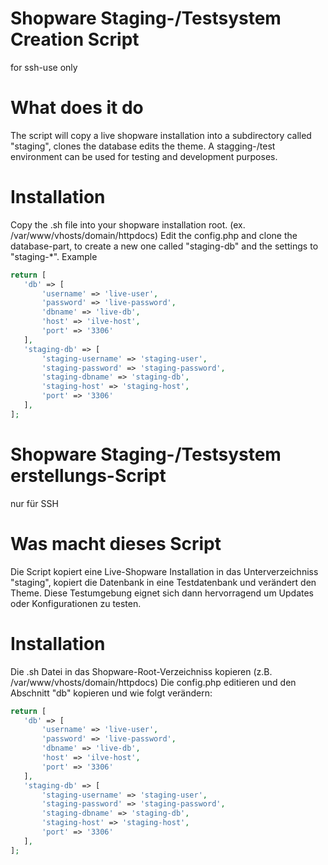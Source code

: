# Shopware Staging-/Testsystem Creation Script
for ssh-use only

# What does it do
The script will copy a live shopware installation into a subdirectory called "staging", clones the database edits the theme.
A stagging-/test environment can be used for testing and development purposes. 

# Installation
Copy the .sh file into your shopware installation root. (ex. /var/www/vhosts/domain/httpdocs)
Edit the config.php and clone the database-part, to create a new one called "staging-db" and the settings to "staging-*".
Example
```php
return [
   'db' => [
       'username' => 'live-user',
       'password' => 'live-password',
       'dbname' => 'live-db',
       'host' => 'ilve-host',
       'port' => '3306'
   ],
   'staging-db' => [
       'staging-username' => 'staging-user',
       'staging-password' => 'staging-password',
       'staging-dbname' => 'staging-db',
       'staging-host' => 'staging-host',
       'port' => '3306'
   ],
];
```


# Shopware Staging-/Testsystem erstellungs-Script
nur für SSH

# Was macht dieses Script
Die Script kopiert eine Live-Shopware Installation in das Unterverzeichniss "staging", kopiert die Datenbank in eine Testdatenbank und verändert den Theme.
Diese Testumgebung eignet sich dann hervorragend um Updates oder Konfigurationen zu testen.

# Installation
Die .sh Datei in das Shopware-Root-Verzeichniss kopieren (z.B. /var/www/vhosts/domain/httpdocs)
Die config.php editieren und den Abschnitt "db" kopieren und wie folgt verändern:
```php
return [
   'db' => [
       'username' => 'live-user',
       'password' => 'live-password',
       'dbname' => 'live-db',
       'host' => 'ilve-host',
       'port' => '3306'
   ],
   'staging-db' => [
       'staging-username' => 'staging-user',
       'staging-password' => 'staging-password',
       'staging-dbname' => 'staging-db',
       'staging-host' => 'staging-host',
       'port' => '3306'
   ],
];
```
